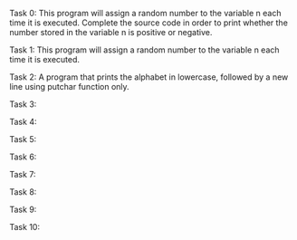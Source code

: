 Task 0: This program will assign a random number to the variable n each time it is executed. Complete the source code in order to print whether the number stored in the variable n is positive or negative.

Task 1: This program will assign a random number to the variable n each time it is executed.

Task 2: A program that prints the alphabet in lowercase, followed by a new line using putchar function only.

Task 3: 

Task 4: 

Task 5: 

Task 6: 

Task 7: 

Task 8:

Task 9: 

Task 10: 
